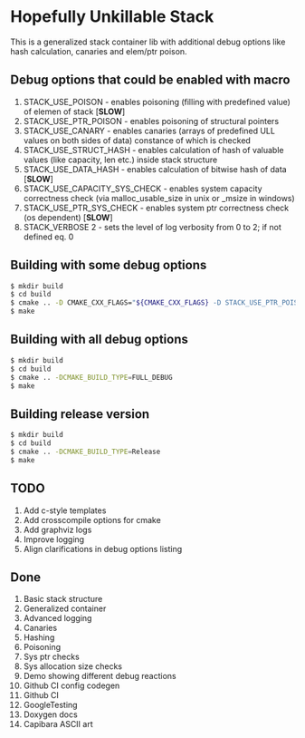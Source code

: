 # Hopefully Unkillable Stack

This is a generalized stack container lib with additional debug options like hash calculation, canaries and elem/ptr poison.

## Debug options that could be enabled with macro

1. STACK_USE_POISON             - enables poisoning (filling with predefined value) of elemen of stack [**SLOW**]
2. STACK_USE_PTR_POISON         - enables poisoning of structural pointers
3. STACK_USE_CANARY             - enables canaries (arrays of predefined ULL values on both sides of data) constance of which is checked
4. STACK_USE_STRUCT_HASH        - enables calculation of hash of valuable values (like capacity, len etc.) inside stack structure
5. STACK_USE_DATA_HASH          - enables calculation of bitwise hash of data [**SLOW**]
6. STACK_USE_CAPACITY_SYS_CHECK - enables system capacity correctness check (via malloc_usable_size in unix or _msize in windows) 
7. STACK_USE_PTR_SYS_CHECK      - enables system ptr correctness check (os dependent) [**SLOW**]
8. STACK_VERBOSE 2              - sets the level of log verbosity from 0 to 2; if not defined eq. 0


## Building with some debug options
```bash
$ mkdir build
$ cd build
$ cmake .. -D CMAKE_CXX_FLAGS="${CMAKE_CXX_FLAGS} -D STACK_USE_PTR_POISON -D STACK_USE_DATA_HASH -D STACK_VERBOSE=2"
$ make
```


## Building with all debug options
```bash
$ mkdir build
$ cd build
$ cmake .. -DCMAKE_BUILD_TYPE=FULL_DEBUG
$ make
```


## Building release version
```bash
$ mkdir build
$ cd build
$ cmake .. -DCMAKE_BUILD_TYPE=Release
$ make
```

## TODO
1. Add c-style templates
2. Add crosscompile options for cmake
3. Add graphviz logs
4. Improve logging
5. Align clarifications in debug options listing

## Done
1. Basic stack structure
2. Generalized container
3. Advanced logging
4. Canaries
5. Hashing
6. Poisoning
7. Sys ptr checks
8. Sys allocation size checks
9. Demo showing different debug reactions
10. Github CI config codegen
11. Github CI
12. GoogleTesting
13. Doxygen docs
14. Capibara ASCII art
